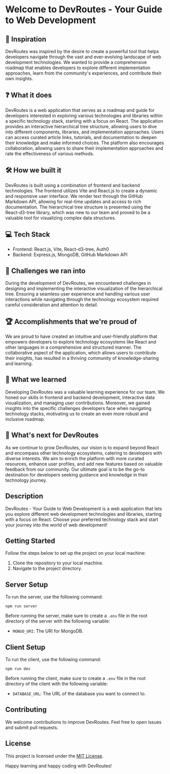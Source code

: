 # Welcome to DevRoutes - Your Guide to Web Development

## 🚀 Inspiration

DevRoutes was inspired by the desire to create a powerful tool that helps developers navigate through the vast and ever-evolving landscape of web development technologies. We wanted to provide a comprehensive roadmap that enables developers to explore different implementation approaches, learn from the community's experiences, and contribute their own insights.

## ❓ What it does

DevRoutes is a web application that serves as a roadmap and guide for developers interested in exploring various technologies and libraries within a specific technology stack, starting with a focus on React. The application provides an interactive hierarchical tree structure, allowing users to dive into different components, libraries, and implementation approaches. Users can access curated article links, tutorials, and documentation to deepen their knowledge and make informed choices. The platform also encourages collaboration, allowing users to share their implementation approaches and rate the effectiveness of various methods.

## 🛠️ How we built it

DevRoutes is built using a combination of frontend and backend technologies. The frontend utilizes Vite and React.js to create a dynamic and responsive user interface. We render text through the GitHub Markdown API, allowing for real-time updates and access to rich documentation. The hierarchical tree structure is presented using the React-d3-tree library, which was new to our team and proved to be a valuable tool for visualizing complex data structures.

## 💻 Tech Stack

- Frontend: React.js, Vite, React-d3-tree, Auth0
- Backend: Express.js, MongoDB, GitHub Markdown API

## 🎯 Challenges we ran into

During the development of DevRoutes, we encountered challenges in designing and implementing the interactive visualization of the hierarchical tree. Ensuring a seamless user experience and handling various user interactions while navigating through the technology ecosystem required careful consideration and attention to detail.

## 🏆 Accomplishments that we're proud of

We are proud to have created an intuitive and user-friendly platform that empowers developers to explore technology ecosystems like React and other languages in a comprehensive and structured manner. The collaborative aspect of the application, which allows users to contribute their insights, has resulted in a thriving community of knowledge-sharing and learning.

## 🧠 What we learned

Developing DevRoutes was a valuable learning experience for our team. We honed our skills in frontend and backend development, interactive data visualization, and managing user contributions. Moreover, we gained insights into the specific challenges developers face when navigating technology stacks, motivating us to create an even more robust and inclusive roadmap.

## 🔮 What's next for DevRoutes

As we continue to grow DevRoutes, our vision is to expand beyond React and encompass other technology ecosystems, catering to developers with diverse interests. We aim to enrich the platform with more curated resources, enhance user profiles, and add new features based on valuable feedback from our community. Our ultimate goal is to be the go-to destination for developers seeking guidance and knowledge in their technology journey.

## Description

DevRoutes - Your Guide to Web Development is a web application that lets you explore different web development technologies and libraries, starting with a focus on React. Choose your preferred technology stack and start your journey into the world of web development!

## Getting Started

Follow the steps below to set up the project on your local machine:

1. Clone the repository to your local machine.
2. Navigate to the project directory.

## Server Setup

To run the server, use the following command:

```
npm run server
```

Before running the server, make sure to create a `.env` file in the root directory of the server with the following variable:

- `MONGO_URI`: The URI for MongoDB.

## Client Setup

To run the client, use the following command:

```
npm run dev
```

Before running the client, make sure to create a `.env` file in the root directory of the client with the following variable:

- `DATABASE_URL`: The URL of the database you want to connect to.

## Contributing

We welcome contributions to improve DevRoutes. Feel free to open issues and submit pull requests.

## License

This project is licensed under the [MIT License](LICENSE).

Happy learning and happy coding with DevRoutes!
